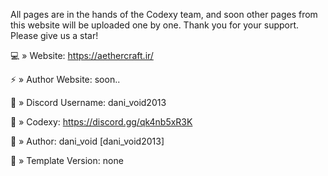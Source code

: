All pages are in the hands of the Codexy team, and soon other pages from this website will be uploaded one by one. Thank you for your support. Please give us a star!

💻 » Website: https://aethercraft.ir/

⚡ » Author Website: soon..

🔗 » Discord Username: dani_void2013

🔗 » Codexy: https://discord.gg/qk4nb5xR3K

👤 » Author: dani_void [dani_void2013]

📑 » Template Version: none
